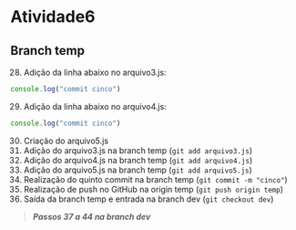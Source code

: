 # Atividade6

## Branch temp

28. Adição da linha abaixo no arquivo3.js:
```JavaScript
console.log("commit cinco")
```
29. Adição da linha abaixo no arquivo4.js:
```JavaScript
console.log("commit cinco")
```
30. Criação do arquivo5.js
31. Adição do arquivo3.js na branch temp (`git add arquivo3.js`)
32. Adição do arquivo4.js na branch temp (`git add arquivo4.js`)
33. Adição do arquivo5.js na branch temp (`git add arquivo5.js`)
34. Realização do quinto commit na branch temp (`git commit -m "cinco"`)
35. Realização de push no GitHub na origin temp (`git push origin temp`)
36. Saída da branch temp e entrada na branch dev (`git checkout dev`)

>***Passos 37 a 44 na branch dev***
